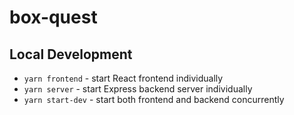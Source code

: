 # box-quest

## Local Development

* `yarn frontend` - start React frontend individually
* `yarn server` - start Express backend server individually
* `yarn start-dev` - start both frontend and backend concurrently